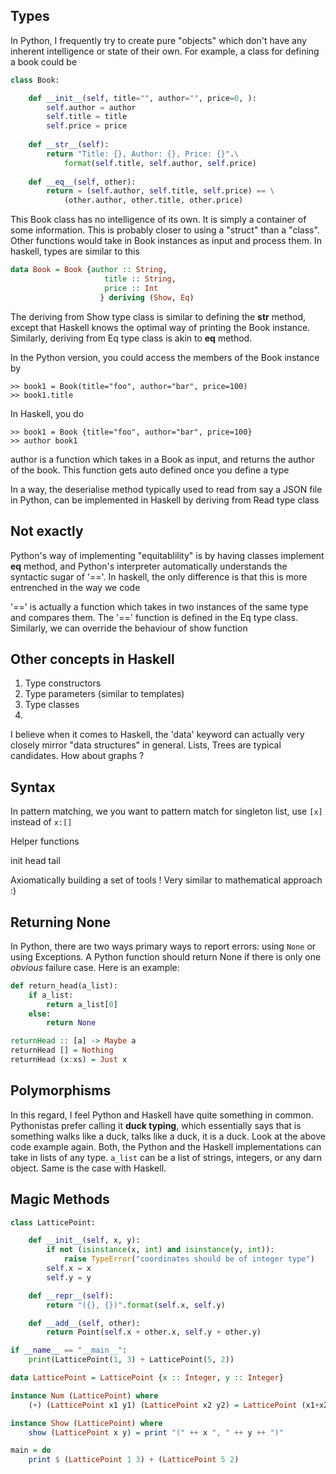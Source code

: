 ## Types

In Python, I frequently try to create pure "objects" which don't have any inherent intelligence or state of their own. For example, a class for defining a book could be

```python
class Book:

    def __init__(self, title="", author="", price=0, ):
        self.author = author
        self.title = title
        self.price = price
        
    def __str__(self):
        return "Title: {}, Author: {}, Price: {}".\
            format(self.title, self.author, self.price)
            
    def __eq__(self, other):
        return = (self.author, self.title, self.price) == \
            (other.author, other.title, other.price)
```

This Book class has no intelligence of its own. It is simply a container of some information. This is probably closer to using a "struct" than a "class". Other functions would take in Book instances as input and process them. In haskell, types are similar to this

```haskell
data Book = Book {author :: String,
                     title :: String,
                     price :: Int
                    } deriving (Show, Eq)
```

The deriving from Show type class is similar to defining the __str__ method, except that Haskell knows the optimal way of printing the Book instance. Similarly, deriving from Eq type class is akin to __eq__ method.

In the Python version, you could access the members of the Book instance by

```
>> book1 = Book(title="foo", author="bar", price=100)
>> book1.title
```

In Haskell, you do

```
>> book1 = Book {title="foo", author="bar", price=100}
>> author book1
```

author is a function which takes in a Book as input, and returns the author of the book. This function gets auto defined once you define a type

In a way, the deserialise method typically used to read from say a JSON file in Python, can be implemented in Haskell by deriving from Read type class

## Not exactly

Python's way of implementing  "equitablility" is by having classes implement __eq__ method, and Python's interpreter automatically understands the syntactic sugar of '=='.
In haskell, the only difference is that this is more entrenched in the way we code

'==' is actually a function which takes in two instances of the same type and compares them. The '==' function is defined in the Eq type class.  Similarly, we can override the behaviour of show function



## Other concepts in Haskell

1. Type constructors
2. Type parameters (similar to templates)
3. Type classes
4. 

I believe when it comes to Haskell, the 'data' keyword can actually very closely mirror "data structures" in general. Lists, Trees are typical candidates. How about graphs ?


## Syntax

In pattern matching, we you want to pattern match for singleton list, use `[x]` instead of `x:[]`

Helper functions

init
head
tail

Axiomatically building a set of tools ! Very similar to mathematical approach :)


## Returning None

In Python, there are two ways primary ways to report errors: using `None` or using Exceptions. A Python function should return None if there is only one *obvious* failure case. Here is an example:

```python
def return_head(a_list):
    if a_list:
        return a_list[0]
    else:
        return None
```

```haskell
returnHead :: [a] -> Maybe a
returnHead [] = Nothing
returnHead (x:xs) = Just x
```

## Polymorphisms

In this regard, I feel Python and Haskell have quite something in common. Pythonistas prefer calling it **duck typing**, which essentially says that is something walks like a duck, talks like a duck, it is a duck. Look at the above code example again. Both, the Python and the Haskell implementations can take in lists of any type. `a_list` can be a list of strings, integers, or any darn object. Same is the case with Haskell.


## Magic Methods

```python
class LatticePoint:

    def __init__(self, x, y):
        if not (isinstance(x, int) and isinstance(y, int)):
            raise TypeError("coordinates should be of integer type")
        self.x = x
        self.y = y

    def __repr__(self):
        return "({}, {})".format(self.x, self.y)

    def __add__(self, other):
        return Point(self.x + other.x, self.y + other.y)

if __name__ == "__main__":
    print(LatticePoint(1, 3) + LatticePoint(5, 2))
```

```haskell
data LatticePoint = LatticePoint {x :: Integer, y :: Integer}

instance Num (LatticePoint) where
    (+) (LatticePoint x1 y1) (LatticePoint x2 y2) = LatticePoint (x1+x2) (y1+y2)

instance Show (LatticePoint) where
    show (LatticePoint x y) = print "(" ++ x ", " ++ y ++ ")"

main = do
    print $ (LatticePoint 1 3) + (LatticePoint 5 2)
```




